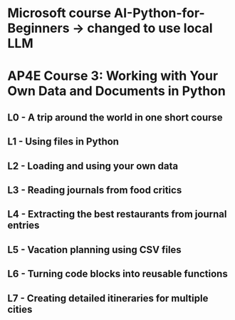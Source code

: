 # Microsoft course AI-Python-for-Beginners -> changed to use local LLM

# AP4E Course 3: Working with Your Own Data and Documents in Python 

## L0 - A trip around the world in one short course

## L1 - Using files in Python

## L2 - Loading and using your own data

## L3 - Reading journals from food critics

## L4 - Extracting the best restaurants from journal entries

## L5 - Vacation planning using CSV files

## L6 - Turning code blocks into reusable functions

## L7 - Creating detailed itineraries for multiple cities

